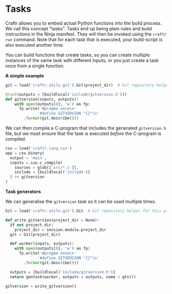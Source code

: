 # Tasks

Craftr allows you to embed actual Python functions into the build process. We
call this concept "tasks". Tasks end up being plain rules and build instructions
in the Ninja manifest. They will then be invoked using the `craftr run` command.
Note that for each task that is executed, your build-script is also executed
another time.

You can build functions that create tasks, so you can create multiple instances
of the same task with different inputs, or you just create a task once from a
single function.

__A simple example__

```python
git = load('craftr.utils.git').Git(project_dir)  # Git repository helper for this project

@task(outputs = [buildlocal('include/gitversion.h')])
def gitversion(inputs, outputs):
    with open(outputs[0], 'w') as fp:
      fp.write('#pragma once\n'
              '#define GITVERSION "{}"\n'
        .format(git.describe()))
```

We can then compile a C-program that includes the generated `gitversion.h`
file, but we must ensure that the task is executed *before* the C-program
is compiled.

```python
cxx = load('craftr.lang.cxx')
app = cxx.binary(
  output = 'main',
  inputs = cxx.c_compile(
    sources = glob(['src/*.c']),
    include = [buildlocal('include')]
  ) << gitversion
)
```

__Task generators__

We can generalise the `gitversion` task so it can be used multiple times.

```python
Git = load('craftr.utils.git').Git  # Git repository helper for this project

def write_gitversion(project_dir = None):
  if not project_dir:
    project_dir = session.module.project_dir
  git = Git(project_dir)

  def worker(inputs, outputs):
    with open(outputs[0], 'w') as fp:
      fp.write('#pragma once\n'
              '#define GITVERSION "{}"\n'
        .format(git.describe()))

  outputs = [buildlocal('include/gitversion.h')]
  return gentask(worker, outputs = outputs, name = gtn())

gitversion = write_gitversion()
```

